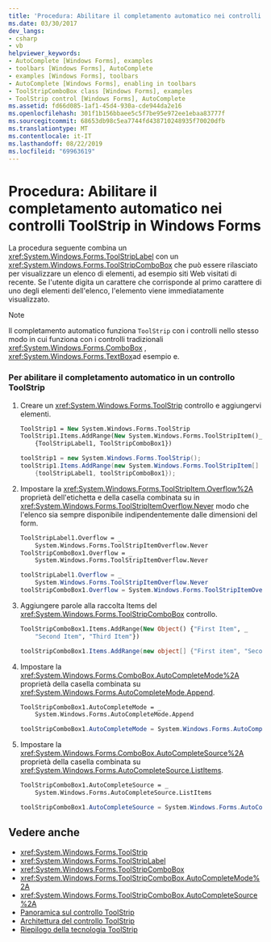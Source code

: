```yaml
---
title: 'Procedura: Abilitare il completamento automatico nei controlli ToolStrip in Windows Forms'
ms.date: 03/30/2017
dev_langs:
- csharp
- vb
helpviewer_keywords:
- AutoComplete [Windows Forms], examples
- toolbars [Windows Forms], AutoComplete
- examples [Windows Forms], toolbars
- AutoComplete [Windows Forms], enabling in toolbars
- ToolStripComboBox class [Windows Forms], examples
- ToolStrip control [Windows Forms], AutoComplete
ms.assetid: fd66d085-1af1-45d4-930a-cde944da2e16
ms.openlocfilehash: 301f1b156bbaee5c5f7be95e972ee1ebaa83777f
ms.sourcegitcommit: 68653db98c5ea7744fd438710248935f70020dfb
ms.translationtype: MT
ms.contentlocale: it-IT
ms.lasthandoff: 08/22/2019
ms.locfileid: "69963619"
---
```

# <a name="how-to-enable-autocomplete-in-toolstrip-controls-in-windows-forms"></a>Procedura: Abilitare il completamento automatico nei controlli ToolStrip in Windows Forms
La procedura seguente combina un <xref:System.Windows.Forms.ToolStripLabel> con un <xref:System.Windows.Forms.ToolStripComboBox> che può essere rilasciato per visualizzare un elenco di elementi, ad esempio siti Web visitati di recente. Se l'utente digita un carattere che corrisponde al primo carattere di uno degli elementi dell'elenco, l'elemento viene immediatamente visualizzato.  
  
> [!NOTE]
> Il completamento automatico funziona `ToolStrip` con i controlli nello stesso modo in cui funziona con i controlli tradizionali <xref:System.Windows.Forms.ComboBox> , <xref:System.Windows.Forms.TextBox>ad esempio e.  
  
### <a name="to-enable-autocomplete-in-a-toolstrip-control"></a>Per abilitare il completamento automatico in un controllo ToolStrip  
  
1. Creare un <xref:System.Windows.Forms.ToolStrip> controllo e aggiungervi elementi.  
  
    ```vb  
    ToolStrip1 = New System.Windows.Forms.ToolStrip  
    ToolStrip1.Items.AddRange(New System.Windows.Forms.ToolStripItem()_  
        {ToolStripLabel1, ToolStripComboBox1})  
    ```  
  
    ```csharp  
    toolStrip1 = new System.Windows.Forms.ToolStrip();  
    toolStrip1.Items.AddRange(new System.Windows.Forms.ToolStripItem[]   
        {toolStripLabel1, toolStripComboBox1});  
    ```  
  
2. Impostare la <xref:System.Windows.Forms.ToolStripItem.Overflow%2A> proprietà dell'etichetta e della casella combinata su in <xref:System.Windows.Forms.ToolStripItemOverflow.Never> modo che l'elenco sia sempre disponibile indipendentemente dalle dimensioni del form.  
  
    ```vb  
    ToolStripLabel1.Overflow = _  
        System.Windows.Forms.ToolStripItemOverflow.Never  
    ToolStripComboBox1.Overflow = _  
        System.Windows.Forms.ToolStripItemOverflow.Never  
    ```  
  
    ```csharp  
    toolStripLabel1.Overflow = _  
        System.Windows.Forms.ToolStripItemOverflow.Never  
    toolStripComboBox1.Overflow = System.Windows.Forms.ToolStripItemOverflow.Never  
    ```  
  
3. Aggiungere parole alla raccolta Items del <xref:System.Windows.Forms.ToolStripComboBox> controllo.  
  
    ```vb  
    ToolStripComboBox1.Items.AddRange(New Object() {"First Item", _  
        "Second Item", "Third Item"})  
    ```  
  
    ```csharp  
    toolStripComboBox1.Items.AddRange(new object[] {"First item", "Second item", "Third item"});  
    ```  
  
4. Impostare la <xref:System.Windows.Forms.ComboBox.AutoCompleteMode%2A> proprietà della casella combinata su <xref:System.Windows.Forms.AutoCompleteMode.Append>.  
  
    ```vb  
    ToolStripComboBox1.AutoCompleteMode = _  
        System.Windows.Forms.AutoCompleteMode.Append  
    ```  
  
    ```csharp  
    toolStripComboBox1.AutoCompleteMode = System.Windows.Forms.AutoCompleteMode.Append;  
    ```  
  
5. Impostare la <xref:System.Windows.Forms.ComboBox.AutoCompleteSource%2A> proprietà della casella combinata su <xref:System.Windows.Forms.AutoCompleteSource.ListItems>.  
  
    ```vb  
    ToolStripComboBox1.AutoCompleteSource = _  
        System.Windows.Forms.AutoCompleteSource.ListItems  
    ```  
  
    ```csharp  
    toolStripComboBox1.AutoCompleteSource = System.Windows.Forms.AutoCompleteSource.ListItems;  
    ```  
  
## <a name="see-also"></a>Vedere anche

- <xref:System.Windows.Forms.ToolStrip>
- <xref:System.Windows.Forms.ToolStripLabel>
- <xref:System.Windows.Forms.ToolStripComboBox>
- <xref:System.Windows.Forms.ToolStripComboBox.AutoCompleteMode%2A>
- <xref:System.Windows.Forms.ToolStripComboBox.AutoCompleteSource%2A>
- [Panoramica sul controllo ToolStrip](toolstrip-control-overview-windows-forms.md)
- [Architettura del controllo ToolStrip](toolstrip-control-architecture.md)
- [Riepilogo della tecnologia ToolStrip](toolstrip-technology-summary.md)
